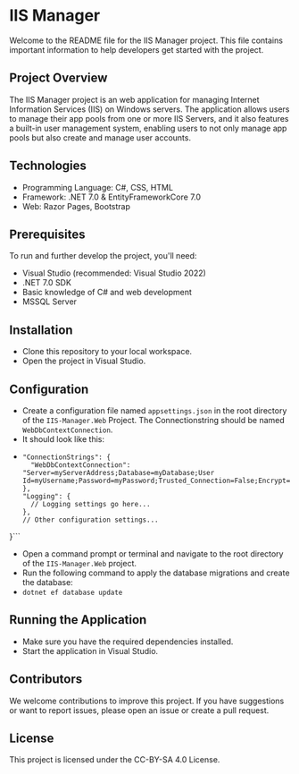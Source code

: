 # IIS Manager 
Welcome to the README file for the IIS Manager project. This file contains important information to help developers get started with the project.

## Project Overview
The IIS Manager project is an web application for managing Internet Information Services (IIS) on Windows servers. The application allows users to manage their app pools from one or more IIS Servers, and it also features a built-in user management system, enabling users to not only manage app pools but also create and manage user accounts.

## Technologies
- Programming Language: C#, CSS, HTML
- Framework: .NET 7.0 & EntityFrameworkCore 7.0
- Web: Razor Pages, Bootstrap
## Prerequisites
To run and further develop the project, you'll need:

- Visual Studio (recommended: Visual Studio 2022)
- .NET 7.0 SDK
- Basic knowledge of C# and web development
- MSSQL Server
## Installation
- Clone this repository to your local workspace.
- Open the project in Visual Studio.
## Configuration
- Create a configuration file named `appsettings.json` in the root directory of the `IIS-Manager.Web` Project. The Connectionstring should be named `WebDbContextConnection`.
- It should look like this:
- ```{
  "ConnectionStrings": {
    "WebDbContextConnection": "Server=myServerAddress;Database=myDatabase;User Id=myUsername;Password=myPassword;Trusted_Connection=False;Encrypt=False;"
  },
  "Logging": {
    // Logging settings go here...
  },
  // Other configuration settings...
}```
- Open a command prompt or terminal and navigate to the root directory of the `IIS-Manager.Web` project.
- Run the following command to apply the database migrations and create the database:
- `dotnet ef database update`
## Running the Application
- Make sure you have the required dependencies installed.
- Start the application in Visual Studio.
## Contributors
We welcome contributions to improve this project. If you have suggestions or want to report issues, please open an issue or create a pull request.

## License
This project is licensed under the CC-BY-SA 4.0 License.

